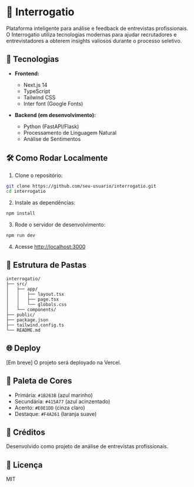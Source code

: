 # 🎯 Interrogatio

Plataforma inteligente para análise e feedback de entrevistas profissionais. O Interrogatio utiliza tecnologias modernas para ajudar recrutadores e entrevistadores a obterem insights valiosos durante o processo seletivo.

## 🚀 Tecnologias

- **Frontend:**
  - Next.js 14
  - TypeScript
  - Tailwind CSS
  - Inter font (Google Fonts)

- **Backend (em desenvolvimento):**
  - Python (FastAPI/Flask)
  - Processamento de Linguagem Natural
  - Análise de Sentimentos

## 🛠 Como Rodar Localmente

1. Clone o repositório:
```bash
git clone https://github.com/seu-usuario/interrogatio.git
cd interrogatio
```

2. Instale as dependências:
```bash
npm install
```

3. Rode o servidor de desenvolvimento:
```bash
npm run dev
```

4. Acesse [http://localhost:3000](http://localhost:3000)

## 📁 Estrutura de Pastas

```
interrogatio/
├── src/
│   ├── app/
│   │   ├── layout.tsx
│   │   ├── page.tsx
│   │   └── globals.css
│   └── components/
├── public/
├── package.json
├── tailwind.config.ts
└── README.md
```

## 🌐 Deploy

[Em breve] O projeto será deployado na Vercel.

## 🎨 Paleta de Cores

- Primária: `#1B263B` (azul marinho)
- Secundária: `#415A77` (azul acinzentado)
- Acento: `#E0E1DD` (cinza claro)
- Destaque: `#F4A261` (laranja suave)

## 👥 Créditos

Desenvolvido como projeto de análise de entrevistas profissionais.

## 📝 Licença

MIT
